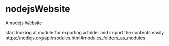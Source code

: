 # nodejsWebsite
A nodejs Website

start looking at module for exporting a folder and import the contents easily
https://nodejs.org/api/modules.html#modules_folders_as_modules